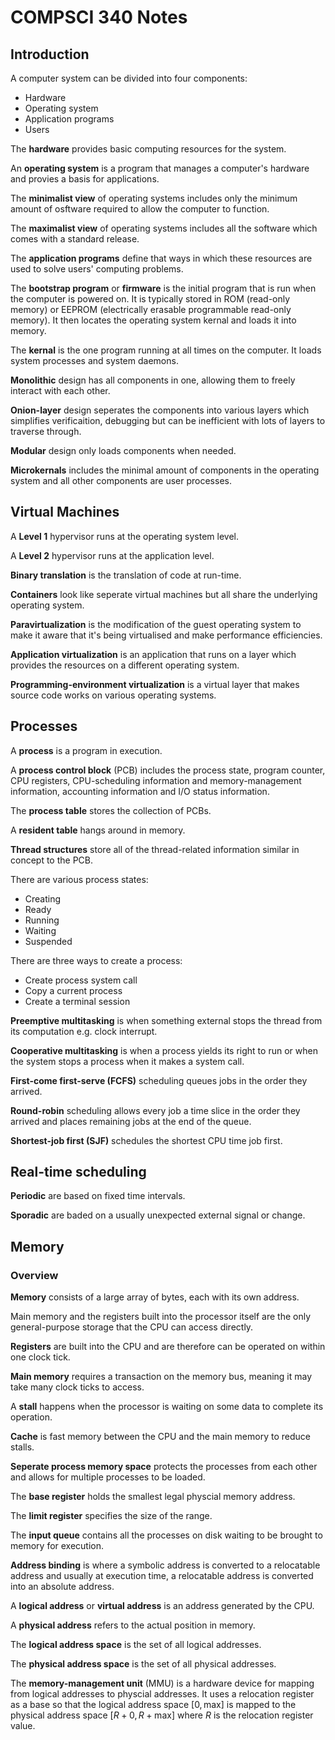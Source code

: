 # COMPSCI 340 Notes


## Introduction

A computer system can be divided into four components:
* Hardware
* Operating system
* Application programs
* Users

The **hardware** provides basic computing resources for the system.

An **operating system** is a program that manages a computer's hardware and provies a basis for applications.

The **minimalist view** of operating systems includes only the minimum amount of osftware required to allow the computer to function.

The **maximalist view** of operating systems includes all the software which comes with a standard release.

The **application programs** define that ways in which these resources are used to solve users' computing problems.


The **bootstrap program** or **firmware** is the initial program that is run when the computer is powered on. It is typically stored in ROM (read-only memory) or EEPROM (electrically erasable programmable read-only memory). It then locates the operating system kernal and loads it into memory.

The **kernal** is the one program running at all times on the computer. It loads system processes and system daemons.

**Monolithic** design has all components in one, allowing them to freely interact with each other.

**Onion-layer** design seperates the components into various layers which simplifies verificaition, debugging but can be inefficient with lots of layers to traverse through.

**Modular** design only loads components when needed.

**Microkernals** includes the minimal amount of components in the operating system and all other components are user processes.

## Virtual Machines

A **Level 1** hypervisor runs at the operating system level.

A **Level 2** hypervisor runs at the application level.

**Binary translation** is the translation of code at run-time.

**Containers** look like seperate virtual machines but all share the underlying operating system.

**Paravirtualization** is the modification of the guest operating system to make it aware that it's being virtualised and make performance efficiencies.

**Application virtualization** is an application that runs on a layer which provides the resources on a different operating system.

**Programming-environment virtualization** is a virtual layer that makes source code works on various operating systems.

## Processes

A **process** is a program in execution.

A **process control block** (PCB) includes the process state, program counter, CPU registers, CPU-scheduling information and memory-management information, accounting information and I/O status information.

The **process table** stores the collection of PCBs.

A **resident table** hangs around in memory.

**Thread structures** store all of the thread-related information similar in concept to the PCB.

There are various process states:
* Creating
* Ready
* Running
* Waiting
* Suspended

There are three ways to create a process:
* Create process system call
* Copy a current process
* Create a terminal session


**Preemptive multitasking** is when something external stops the thread from its computation e.g. clock interrupt.

**Cooperative multitasking** is when a process yields its right to run or when the system stops a process when it makes a system call.


**First-come first-serve (FCFS)** scheduling queues jobs in the order they arrived.

**Round-robin** scheduling allows every job a time slice in the order they arrived and places remaining jobs at the end of the queue.

**Shortest-job first (SJF)** schedules the shortest CPU time job first.


## Real-time scheduling

**Periodic** are based on fixed time intervals.

**Sporadic** are baded on a usually unexpected external signal or change.


## Memory

### Overview

**Memory** consists of a large array of bytes, each with its own address.

Main memory and the registers built into the processor itself are the only general-purpose storage that the CPU can access directly.

**Registers** are built into the CPU and are therefore can be operated on within one clock tick.

**Main memory** requires a transaction on the memory bus, meaning it may take many clock ticks to access.

A **stall** happens when the processor is waiting on some data to complete its operation.

**Cache** is fast memory between the CPU and the main memory to reduce stalls.

**Seperate process memory space** protects the processes from each other and allows for multiple processes to be loaded.

The **base register** holds the smallest legal physcial memory address.

The **limit register** specifies the size of the range.

The **input queue** contains all the processes on disk waiting to be brought to memory for execution.

**Address binding** is where a symbolic address is converted to a relocatable address and usually at execution time, a relocatable address is converted into an absolute address.

A **logical address** or **virtual address** is an address generated by the CPU.

A **physical address** refers to the actual position in memory.

The **logical address space** is the set of all logical addresses.

The **physical address space** is the set of all physical addresses.

The **memory-management unit** (MMU) is a hardware device for mapping from logical addresses to physcial addresses. It uses a relocation register as a base so that the logical address space $[0,\text{max}]$ is mapped to the physical address space $[R + 0, R + \text{max}]$ where $R$ is the relocation register value.
